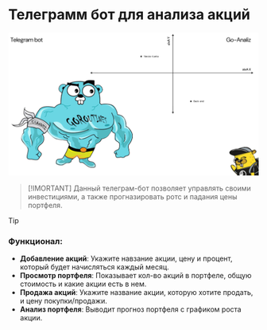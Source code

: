 # Телеграмм бот для анализа акций

![img_title](intro-bot.png)

>[!IMORTANT]
> Данный телеграм-бот позволяет управлять своими инвестициями, а также прогназировать ротс и падания цены портфеля.

>[!TIP]
> ### Функционал:
> - **Добавление акций**: Укажите навзание акции, цену и процент, который будет начисляться каждый месяц.
> - **Просмотр портфеля**: Показывает кол-во акций в портфеле, общую стоимость и какие акции есть в нем.
> - **Продажа акций**: Укажите название акции, которую хотите продать, и цену покупки/продажи.
> - **Анализ портфеля**: Выводит прогноз портфеля с графиком роста акции.
